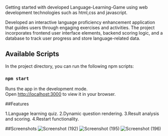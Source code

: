 Getting started with developed Language-Learning-Game using web development technologies such as html,css and javascript.

Developed an interactive language proficiency enhancement application that guides users through engaging exercises and activities. The project incorporates frontend user interface elements, backend scoring logic, and a database to track user progress and store language-related data.

## Available Scripts

In the project directory, you can run the following npm scripts:

### `npm start`

Runs the app in the development mode.\
Open [http://localhost:3000](http://localhost:3000) to view it in your browser.


##Features

1.Language learning quiz.
2.Dynamic question rendering.
3.Result analysis and scoring.
4.Restart functionality.

##Screenshots
![Screenshot (192)](https://github.com/prathameshkasar/Language-Learning-Game/assets/94557525/b56c0a99-55c9-4a60-9d80-d23aae95e59a)
![Screenshot (195)](https://github.com/prathameshkasar/Language-Learning-Game/assets/94557525/401d5696-2073-455c-9ed3-1e88c244926a)
![Screenshot (196)](https://github.com/prathameshkasar/Language-Learning-Game/assets/94557525/daa5df97-b883-4a64-9620-aaf0401b6f95)
